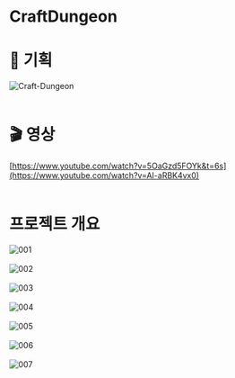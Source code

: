 # CraftDungeon

# 💾 기획
![Craft-Dungeon](https://github.com/sejin0000/CraftDungeon/assets/141595995/a51fa680-25a6-42b1-8cdb-8e58666b8c83)
<br/>
<br/>
# 🎬 영상 
[https://www.youtube.com/watch?v=5OaGzd5FOYk&t=6s](https://www.youtube.com/watch?v=AI-aRBK4vx0)
<br/>
<br/>


# 프로젝트 개요

![001](https://github.com/sejin0000/CraftDungeon/assets/141595995/50dc34b9-fc94-4f13-9193-49812d8bac6e)
<br/>
<br/>
![002](https://github.com/sejin0000/CraftDungeon/assets/141595995/a41afe6a-a3db-46c3-88b4-8824c2cb1b7e)
<br/>
<br/>
![003](https://github.com/sejin0000/CraftDungeon/assets/141595995/afabfebb-8f71-438d-84aa-f0180dc15b9c)
<br/>
<br/>
![004](https://github.com/sejin0000/CraftDungeon/assets/141595995/25e7e2d5-9a93-4195-a686-e8c024ff46b2)
<br/>
<br/>
![005](https://github.com/sejin0000/CraftDungeon/assets/141595995/909cf6fb-17eb-44cb-af30-9c1674999535)
<br/>
<br/>
![006](https://github.com/sejin0000/CraftDungeon/assets/141595995/600b27b8-f7a1-48eb-b1f2-af3be94f89ba)
<br/>
<br/>
![007](https://github.com/sejin0000/CraftDungeon/assets/141595995/7c8b667f-7e51-4e3b-900b-76e825b1d6d1)
<br/>
<br/>
